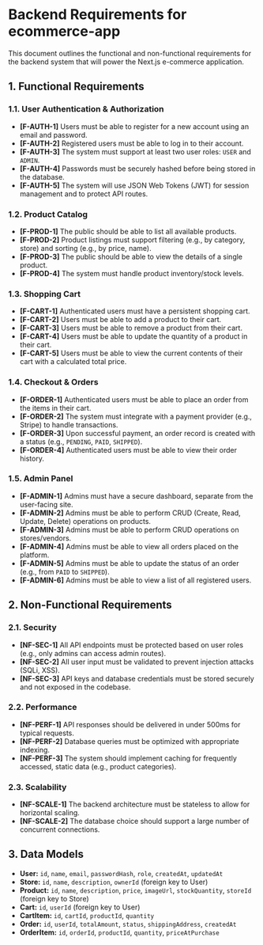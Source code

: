 # Backend Requirements for ecommerce-app

This document outlines the functional and non-functional requirements for the backend system that will power the Next.js e-commerce application.

## 1. Functional Requirements

### 1.1. User Authentication & Authorization
- **[F-AUTH-1]** Users must be able to register for a new account using an email and password.
- **[F-AUTH-2]** Registered users must be able to log in to their account.
- **[F-AUTH-3]** The system must support at least two user roles: `USER` and `ADMIN`.
- **[F-AUTH-4]** Passwords must be securely hashed before being stored in the database.
- **[F-AUTH-5]** The system will use JSON Web Tokens (JWT) for session management and to protect API routes.

### 1.2. Product Catalog
- **[F-PROD-1]** The public should be able to list all available products.
- **[F-PROD-2]** Product listings must support filtering (e.g., by category, store) and sorting (e.g., by price, name).
- **[F-PROD-3]** The public should be able to view the details of a single product.
- **[F-PROD-4]** The system must handle product inventory/stock levels.

### 1.3. Shopping Cart
- **[F-CART-1]** Authenticated users must have a persistent shopping cart.
- **[F-CART-2]** Users must be able to add a product to their cart.
- **[F-CART-3]** Users must be able to remove a product from their cart.
- **[F-CART-4]** Users must be able to update the quantity of a product in their cart.
- **[F-CART-5]** Users must be able to view the current contents of their cart with a calculated total price.

### 1.4. Checkout & Orders
- **[F-ORDER-1]** Authenticated users must be able to place an order from the items in their cart.
- **[F-ORDER-2]** The system must integrate with a payment provider (e.g., Stripe) to handle transactions.
- **[F-ORDER-3]** Upon successful payment, an order record is created with a status (e.g., `PENDING`, `PAID`, `SHIPPED`).
- **[F-ORDER-4]** Authenticated users must be able to view their order history.

### 1.5. Admin Panel
- **[F-ADMIN-1]** Admins must have a secure dashboard, separate from the user-facing site.
- **[F-ADMIN-2]** Admins must be able to perform CRUD (Create, Read, Update, Delete) operations on products.
- **[F-ADMIN-3]** Admins must be able to perform CRUD operations on stores/vendors.
- **[F-ADMIN-4]** Admins must be able to view all orders placed on the platform.
- **[F-ADMIN-5]** Admins must be able to update the status of an order (e.g., from `PAID` to `SHIPPED`).
- **[F-ADMIN-6]** Admins must be able to view a list of all registered users.

## 2. Non-Functional Requirements

### 2.1. Security
- **[NF-SEC-1]** All API endpoints must be protected based on user roles (e.g., only admins can access admin routes).
- **[NF-SEC-2]** All user input must be validated to prevent injection attacks (SQLi, XSS).
- **[NF-SEC-3]** API keys and database credentials must be stored securely and not exposed in the codebase.

### 2.2. Performance
- **[NF-PERF-1]** API responses should be delivered in under 500ms for typical requests.
- **[NF-PERF-2]** Database queries must be optimized with appropriate indexing.
- **[NF-PERF-3]** The system should implement caching for frequently accessed, static data (e.g., product categories).

### 2.3. Scalability
- **[NF-SCALE-1]** The backend architecture must be stateless to allow for horizontal scaling.
- **[NF-SCALE-2]** The database choice should support a large number of concurrent connections.

## 3. Data Models

- **User:** `id`, `name`, `email`, `passwordHash`, `role`, `createdAt`, `updatedAt`
- **Store:** `id`, `name`, `description`, `ownerId` (foreign key to User)
- **Product:** `id`, `name`, `description`, `price`, `imageUrl`, `stockQuantity`, `storeId` (foreign key to Store)
- **Cart:** `id`, `userId` (foreign key to User)
- **CartItem:** `id`, `cartId`, `productId`, `quantity`
- **Order:** `id`, `userId`, `totalAmount`, `status`, `shippingAddress`, `createdAt`
- **OrderItem:** `id`, `orderId`, `productId`, `quantity`, `priceAtPurchase`
